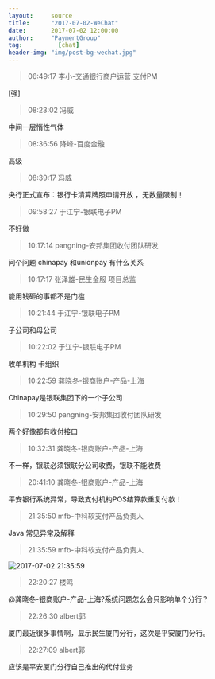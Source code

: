 ```yaml
---
layout:     source 
title:      "2017-07-02-WeChat"
date:       2017-07-02 12:00:00
author:     "PaymentGroup"
tag:		  [chat]
header-img: "img/post-bg-wechat.jpg"
---
```

> 06:49:17  李小-交通银行商户运营 支付PM  
   
[强]  
   
> 08:23:02  冯威  
   
中间一层惰性气体  
   
> 08:36:56  降峰-百度金融  
   
高级  
   
> 08:39:17  冯威  
   
央行正式宣布：银行卡清算牌照申请开放 ，无数量限制！  
   
> 09:58:27  于江宁-银联电子PM  
   
不好做  
   
> 10:17:14  pangning-安邦集团收付团队研发  
   
问个问题  chinapay 和unionpay 有什么关系  
   
> 10:17:17  张泽雄-民生金服 项目总监  
   
能用钱砸的事都不是门槛  
   
> 10:21:44  于江宁-银联电子PM  
   
子公司和母公司  
   
> 10:22:02  于江宁-银联电子PM  
   
收单机构 卡组织  
   
> 10:22:59  龚晓冬-银商账户-产品-上海  
   
Chinapay是银联集团下的一个子公司  
   
> 10:29:50  pangning-安邦集团收付团队研发  
   
两个好像都有收付接口  
   
> 10:32:31  龚晓冬-银商账户-产品-上海  
   
不一样，银联必须银联分公司收费，银联不能收费  
   
> 20:41:10  龚晓冬-银商账户-产品-上海  
   
平安银行系统异常，导致支付机构POS结算款重复付款！  
   
> 21:35:50  mfb-中科软支付产品负责人  
   
Java 常见异常及解释  
   
> 21:35:59  mfb-中科软支付产品负责人  
   
![2017-07-02 21:35:59](http://wechat.lixf.cn/img/20170702_213559.png) 
   
> 22:20:27  楼鸣  
   
@龚晓冬-银商账户-产品-上海?系统问题怎么会只影响单个分行？  
   
> 22:26:30  albert郭  
   
厦门最近很多事情啊，显示民生厦门分行，这次是平安厦门分行。  
   
> 22:27:09  albert郭  
   
应该是平安厦门分行自己推出的代付业务  
   
